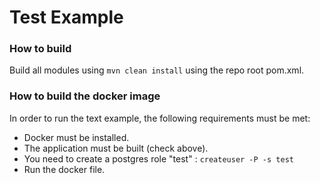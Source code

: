 Test Example
===

### How to build
Build all modules using `mvn clean install` using the repo root pom.xml.

### How to build the docker image

In order to run the text example, the following requirements must be met:
- Docker must be installed.
- The application must be built (check above).
- You need to create a postgres role "test" : `createuser -P -s test`
- Run the docker file.
